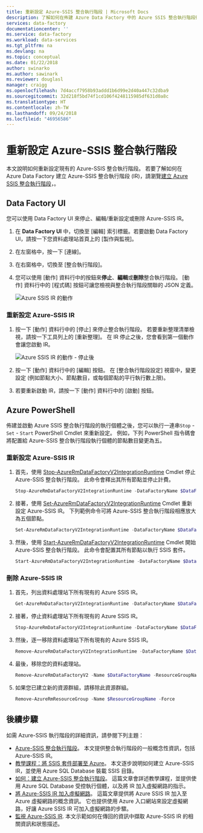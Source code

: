 ```yaml
---
title: 重新設定 Azure-SSIS 整合執行階段 | Microsoft Docs
description: 了解如何在佈建 Azure Data Factory 中的 Azure SSIS 整合執行階段後重新設定。
services: data-factory
documentationcenter: ''
ms.service: data-factory
ms.workload: data-services
ms.tgt_pltfrm: na
ms.devlang: na
ms.topic: conceptual
ms.date: 01/22/2018
author: swinarko
ms.author: sawinark
ms.reviewer: douglasl
manager: craigg
ms.openlocfilehash: 7d4accf7958b93addd1b6d99e2d40a447c32dba9
ms.sourcegitcommit: 32d218f5bd74f1cd106f4248115985df631d0a8c
ms.translationtype: HT
ms.contentlocale: zh-TW
ms.lasthandoff: 09/24/2018
ms.locfileid: "46956586"
---
```

# <a name="reconfigure-the-azure-ssis-integration-runtime"></a>重新設定 Azure-SSIS 整合執行階段
本文說明如何重新設定現有的 Azure-SSIS 整合執行階段。 若要了解如何在 Azure Data Factory 建立 Azure-SSIS 整合執行階段 (IR)，請瀏覽[建立 Azure SSIS 整合執行階段](create-azure-ssis-integration-runtime.md)，。  

## <a name="data-factory-ui"></a>Data Factory UI 
您可以使用 Data Factory UI 來停止、編輯/重新設定或刪除 Azure-SSIS IR。 

1. 在 **Data Factory UI** 中，切換至 [編輯] 索引標籤。若要啟動 Data Factory UI，請按一下您資料處理站首頁上的 [製作與監視]。
2. 在左窗格中，按一下 [連線]。
3. 在右窗格中，切換至 [整合執行階段]。 
4. 您可以使用 [動作] 資料行中的按鈕來**停止**、**編輯**或**刪除**整合執行階段。 [動作] 資料行中的 [程式碼] 按鈕可讓您檢視與整合執行階段關聯的 JSON 定義。  
    
    ![Azure SSIS IR 的動作](./media/manage-azure-ssis-integration-runtime/actions-for-azure-ssis-ir.png)

### <a name="to-reconfigure-an-azure-ssis-ir"></a>重新設定 Azure-SSIS IR
1. 按一下 [動作] 資料行中的 [停止] 來停止整合執行階段。 若要重新整理清單檢視，請按一下工具列上的 [重新整理]。 在 IR 停止之後，您會看到第一個動作會讓您啟動 IR。 

    ![Azure SSIS IR 的動作 - 停止後](./media/manage-azure-ssis-integration-runtime/actions-after-ssis-ir-stopped.png)
2. 按一下 [動作] 資料行中的 [編輯] 按鈕。 在 [整合執行階段設定] 視窗中，變更設定 (例如節點大小、節點數目，或每個節點的平行執行數上限)。 
3. 若要重新啟動 IR，請按一下 [動作] 資料行中的 [啟動] 按鈕。     

## <a name="azure-powershell"></a>Azure PowerShell
佈建並啟動 Azure SSIS 整合執行階段的執行個體之後，您可以執行一連串`Stop` - `Set` - `Start` PowerShell Cmdlet 來重新設定。 例如，下列 PowerShell 指令碼會將配置給 Azure-SSIS 整合執行階段執行個體的節點數目變更為五。

### <a name="reconfigure-an-azure-ssis-ir"></a>重新設定 Azure-SSIS IR

1. 首先，使用 [Stop-AzureRmDataFactoryV2IntegrationRuntime](/powershell/module/azurerm.datafactoryv2/stop-azurermdatafactoryv2integrationruntime?view=azurermps-4.4.1) Cmdlet 停止 Azure-SSIS 整合執行階段。 此命令會釋出其所有節點並停止計費。

    ```powershell
    Stop-AzureRmDataFactoryV2IntegrationRuntime -DataFactoryName $DataFactoryName -Name $AzureSSISName -ResourceGroupName $ResourceGroupName 
    ```
2. 接著，使用 [Set-AzureRmDataFactoryV2IntegrationRuntime](/powershell/module/azurerm.datafactoryv2/set-azurermdatafactoryv2integrationruntime?view=azurermps-4.4.1) Cmdlet 重新設定 Azure-SSIS IR。 下列範例命令可將 Azure-SSIS 整合執行階段相應放大為五個節點。

    ```powershell
    Set-AzureRmDataFactoryV2IntegrationRuntime -DataFactoryName $DataFactoryName -Name $AzureSSISName -ResourceGroupName $ResourceGroupName -NodeCount 5
    ```  
3. 然後，使用 [Start-AzureRmDataFactoryV2IntegrationRuntime](/powershell/module/azurerm.datafactoryv2/start-azurermdatafactoryv2integrationruntime?view=azurermps-4.4.1) Cmdlet 開始 Azure-SSIS 整合執行階段。 此命令會配置其所有節點以執行 SSIS 套件。   

    ```powershell
    Start-AzureRmDataFactoryV2IntegrationRuntime -DataFactoryName $DataFactoryName -Name $AzureSSISName -ResourceGroupName $ResourceGroupName
    ```

### <a name="delete-an-azure-ssis-ir"></a>刪除 Azure-SSIS IR
1. 首先，列出資料處理站下所有現有的 Azure SSIS IR。

    ```powershell
    Get-AzureRmDataFactoryV2IntegrationRuntime -DataFactoryName $DataFactoryName -ResourceGroupName $ResourceGroupName -Status
    ```
2. 接著，停止資料處理站下所有現有的 Azure SSIS IR。

    ```powershell
    Stop-AzureRmDataFactoryV2IntegrationRuntime -DataFactoryName $DataFactoryName -Name $AzureSSISName -ResourceGroupName $ResourceGroupName -Force
    ```
3. 然後，逐一移除資料處理站下所有現有的 Azure SSIS IR。

    ```powershell
    Remove-AzureRmDataFactoryV2IntegrationRuntime -DataFactoryName $DataFactoryName -Name $AzureSSISName -ResourceGroupName $ResourceGroupName -Force
    ```
4. 最後，移除您的資料處理站。

    ```powershell
    Remove-AzureRmDataFactoryV2 -Name $DataFactoryName -ResourceGroupName $ResourceGroupName -Force
    ```
5. 如果您已建立新的資源群組，請移除此資源群組。

    ```powershell
    Remove-AzureRmResourceGroup -Name $ResourceGroupName -Force 
    ```

## <a name="next-steps"></a>後續步驟
如需 Azure-SSIS 執行階段的詳細資訊，請參閱下列主題： 

- [Azure-SSIS 整合執行階段](concepts-integration-runtime.md#azure-ssis-integration-runtime)。 本文提供整合執行階段的一般概念性資訊，包括 Azure-SSIS IR。 
- [教學課程：將 SSIS 套件部署至 Azure](tutorial-create-azure-ssis-runtime-portal.md)。 本文逐步說明如何建立 Azure-SSIS IR，並使用 Azure SQL Database 裝載 SSIS 目錄。 
- [如何：建立 Azure-SSIS 整合執行階段](create-azure-ssis-integration-runtime.md)。 這篇文章會詳述教學課程，並提供使用 Azure SQL Database 受控執行個體，以及將 IR 加入虛擬網路的指示。 
- [將 Azure-SSIS IR 加入虛擬網路](join-azure-ssis-integration-runtime-virtual-network.md)。 這篇文章提供將 Azure SSIS IR 加入至 Azure 虛擬網路的概念資訊。 它也提供使用 Azure 入口網站來設定虛擬網路，好讓 Azure SSIS IR 可加入虛擬網路的步驟。 
- [監視 Azure-SSIS IR](monitor-integration-runtime.md#azure-ssis-integration-runtime). 本文示範如何在傳回的資訊中擷取 Azure-SSIS IR 的相關資訊和狀態描述。 
 
